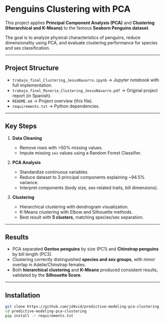 # Penguins Clustering with PCA

This project applies **Principal Component Analysis (PCA)** and **Clustering (Hierarchical and K-Means)** to the famous **Seaborn Penguins dataset**.  

The goal is to analyze physical characteristics of penguins, reduce dimensionality using PCA, and evaluate clustering performance for species and sex classification.

---

## Project Structure
- `trabajo_final_Clustering_JesusNavarro.ipynb` → Jupyter notebook with full implementation.  
- `trabajo_final_Mineria_Clustering_JesusNavarro.pdf` → Original project report (in Spanish).  
- `README.md` → Project overview (this file).  
- `requirements.txt` → Python dependencies.  

---

## Key Steps
1. **Data Cleaning**  
   - Remove rows with >50% missing values.  
   - Impute missing `sex` values using a Random Forest Classifier.  

2. **PCA Analysis**  
   - Standardize continuous variables.  
   - Reduce dataset to 3 principal components explaining ~94.5% variance.  
   - Interpret components (body size, sex-related traits, bill dimensions).  

3. **Clustering**  
   - Hierarchical clustering with dendrogram visualization.  
   - K-Means clustering with Elbow and Silhouette methods.  
   - Best result with **5 clusters**, matching species/sex separation.  

---

## Results
- PCA separated **Gentoo penguins** by size (PC1) and **Chinstrap penguins** by bill length (PC3).  
- Clustering correctly distinguished **species and sex groups**, with minor overlap in Adelie/Chinstrap females.  
- Both **hierarchical clustering** and **K-Means** produced consistent results, validated by the **Silhouette Score**.  

---

## Installation
```bash
git clone https://github.com/jd4vid/predictive-modeling-pca-clustering.git
cd predictive-modeling-pca-clustering
pip install -r requirements.txt
